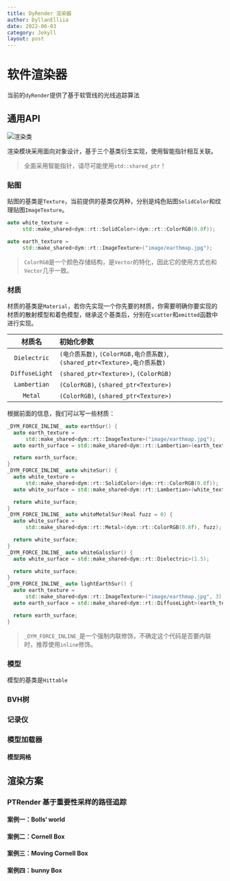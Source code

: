 ```yaml
---
title: DyRender 渲染器
author: DyllanElliia
date: 2022-06-03
category: Jekyll
layout: post
---
```


# 软件渲染器

当前的`dyRender`提供了基于软管线的光线追踪算法

## 通用API

![渲染类](./pic/渲染类.png)

渲染模块采用面向对象设计，基于三个基类衍生实现，使用智能指针相互关联。

> 全面采用智能指针，请尽可能使用`std::shared_ptr`！

### 贴图

贴图的基类是`Texture`，当前提供的基类仅两种，分别是纯色贴图`SolidColor`和纹理贴图`ImageTexture`。

~~~cpp
auto white_texture =
     std::make_shared<dym::rt::SolidColor>(dym::rt::ColorRGB(0.8f));

auto earth_texture =
     std::make_shared<dym::rt::ImageTexture>("image/earthmap.jpg");
~~~

> `ColorRGB`是一个颜色存储结构，是`Vector`的特化，因此它的使用方式也和`Vector`几乎一致。

### 材质

材质的基类是`Material`，若你先实现一个你先要的材质，你需要明确你要实现的材质的散射模型和着色模型，继承这个基类后，分别在`scatter`和`emitted`函数中进行实现。

|材质名|初始化参数|
|:---:|:---|
|`Dielectric`|`(电介质系数)`, `(ColorRGB,电介质系数)`, `(shared_ptr<Texture>,电介质系数)`|
|`DiffuseLight`|`(shared_ptr<Texture>)`, `(ColorRGB)`|
|`Lambertian`|`(ColorRGB)`, `(shared_ptr<Texture>)`|
|`Metal`|`(ColorRGB)`, `(shared_ptr<Texture>)`|

根据前面的信息，我们可以写一些材质：

~~~cpp
_DYM_FORCE_INLINE_ auto earthSur() {
  auto earth_texture =
      std::make_shared<dym::rt::ImageTexture>("image/earthmap.jpg");
  auto earth_surface = std::make_shared<dym::rt::Lambertian>(earth_texture);

  return earth_surface;
}
_DYM_FORCE_INLINE_ auto whiteSur() {
  auto white_texture =
      std::make_shared<dym::rt::SolidColor>(dym::rt::ColorRGB(0.8f));
  auto white_surface = std::make_shared<dym::rt::Lambertian>(white_texture);

  return white_surface;
}
_DYM_FORCE_INLINE_ auto whiteMetalSur(Real fuzz = 0) {
  auto white_surface =
      std::make_shared<dym::rt::Metal>(dym::rt::ColorRGB(0.8f), fuzz);

  return white_surface;
}
_DYM_FORCE_INLINE_ auto whiteGalssSur() {
  auto white_surface = std::make_shared<dym::rt::Dielectric>(1.5);

  return white_surface;
}
_DYM_FORCE_INLINE_ auto lightEarthSur() {
  auto earth_texture =
      std::make_shared<dym::rt::ImageTexture>("image/earthmap.jpg", 3);
  auto earth_surface = std::make_shared<dym::rt::DiffuseLight>(earth_texture);

  return earth_surface;
}
~~~

> `_DYM_FORCE_INLINE_`是一个强制内联修饰，不确定这个代码是否要内联时，推荐使用`inline`修饰。

### 模型

模型的基类是`Hittable`


### BVH树

### 记录仪

### 模型加载器

#### 模型网格

## 渲染方案

### PTRender 基于重要性采样的路径追踪

#### 案例一：Bolls‘ world

#### 案例二：Cornell Box

#### 案例三：Moving Cornell Box

#### 案例四：bunny Box
